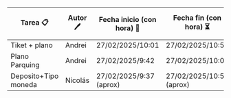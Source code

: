 |Tarea 📋|Autor 🖊️|Fecha inicio (con hora) 📅|Fecha fin (con hora) ⏳|Tiempo transcurrido ⏱️|
|-----|-----|-----------------------|--------------------|-------------------|
|Tiket + plano|Andrei|27/02/2025/10:01|27/02/2025/10:57|56m|
|Plano Parquing| Andrei| 27/02/2025/9:42|27/02/2025/10:01|19m|
|Deposito+Tipo moneda|Nicolás|27/02/2025/9:37 (aprox)|27/02/2025/10:50 (aprox)|1h13 (aprox)|
